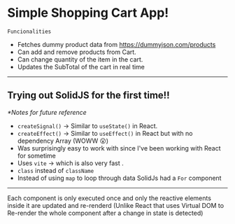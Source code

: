<h1>Simple Shopping Cart App!</h1>

`Funcionalities`

- Fetches dummy product data from https://dummyjson.com/products
- Can add and remove products from Cart.
- Can change quantity of the item in the cart.
- Updates the SubTotal of the cart in real time

---

<h2>Trying out SolidJS for the first time!!</h2>

_\*Notes for future reference_

- `createSignal()` -> Similar to `useState()` in React.
- `createEffect()` -> Similar to `useEffect()` in React but with no dependency Array (WOWW 😮)
- Was surprisingly easy to work with since I've been working with React for sometime
- Uses `vite` -> which is also very fast .
- `class` instead of `className`
- Instead of using `map` to loop through data SolidJs had a `For` component

---

Each component is only executed once and only the reactive elements inside it are updated and re-renderd (Unlike React that uses Virtual DOM to Re-render the whole component after a change in state is detected)
